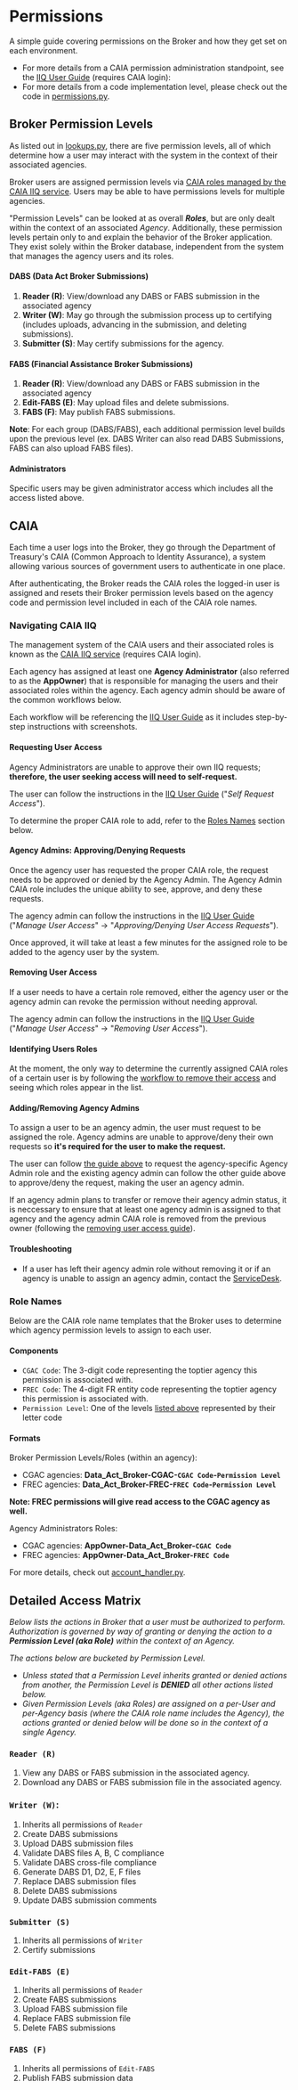 # Permissions

A simple guide covering permissions on the Broker and how they get set on each environment. 

- For more details from a CAIA permission administration standpoint, see the [IIQ User Guide](https://caia.treasury.gov/developers/IIQUserGuide/) (requires CAIA login):
- For more details from a code implementation level, please check out the code in [permissions.py](../dataactbroker/permissions.py).

## Broker Permission Levels

As listed out in [lookups.py](../dataactcore/models/lookups.py), there are five permission levels, all of which
determine how a user may interact with the system in the context of their associated agencies.

Broker users are assigned permission levels via [CAIA roles managed by the CAIA IIQ service](#caia). Users may be able
to have permissions levels for multiple agencies.

"Permission Levels" can be looked at as overall _**Roles**_, but are only dealt within the context of an associated _Agency_.
Additionally, these permission levels pertain only to and explain the behavior of the Broker application. They
exist solely within the Broker database, independent from the system that manages the agency users and its roles.

#### DABS (Data Act Broker Submissions)

1. **Reader (R)**: View/download any DABS or FABS submission in the associated agency
2. **Writer (W)**: May go through the submission process up to certifying (includes uploads, 
advancing in the submission, and deleting submissions).
3. **Submitter (S)**: May certify submissions for the agency.

#### FABS (Financial Assistance Broker Submissions)

1. **Reader (R)**: View/download any DABS or FABS submission in the associated agency
2. **Edit-FABS (E)**: May upload files and delete submissions.
3. **FABS (F)**: May publish FABS submissions.

**Note**: For each group (DABS/FABS), each additional permission level builds upon the previous level
(ex. DABS Writer can also read DABS Submissions, FABS can also upload FABS files).

#### Administrators

Specific users may be given administrator access which includes all the access listed above.

## CAIA

Each time a user logs into the Broker, they go through the Department of Treasury's CAIA (Common Approach to Identity Assurance),
a system allowing various sources of government users to authenticate in one place.

After authenticating, the Broker reads the CAIA roles the logged-in user is assigned and resets their Broker permission levels
based on the agency code and permission level included in each of the CAIA role names.

### Navigating CAIA IIQ

The management system of the CAIA users and their associated roles is known as the [CAIA IIQ service](https://iiq.fiscal.treasury.gov/) (requires CAIA login).

Each agency has assigned at least one **Agency Administrator** (also referred to as the **AppOwner**) that is
responsible for managing the users and their associated roles within the agency. Each agency admin should be aware of
the common workflows below.

Each workflow will be referencing the [IIQ User Guide](https://caia.treasury.gov/developers/IIQUserGuide/) as it includes
step-by-step instructions with screenshots.

#### Requesting User Access

Agency Administrators are unable to approve their own IIQ requests; **therefore, the user seeking access will need to self-request.**

The user can follow the instructions in the [IIQ User Guide](https://caia.treasury.gov/developers/IIQUserGuide/) ("*Self Request Access*").

To determine the proper CAIA role to add, refer to the [Roles Names](#role-names) section below.

#### Agency Admins: Approving/Denying Requests

Once the agency user has requested the proper CAIA role, the request needs to be approved or denied by the Agency Admin.
The Agency Admin CAIA role includes the unique ability to see, approve, and deny these requests. 

The agency admin can follow the instructions in the [IIQ User Guide](https://caia.treasury.gov/developers/IIQUserGuide/) ("*Manage User Access*" -> "*Approving/Denying User Access Requests*").

Once approved, it will take at least a few minutes for the assigned role to be added to the agency user by the system.

#### Removing User Access

If a user needs to have a certain role removed, either the agency user or the agency admin can revoke the permission without needing approval. 

The agency admin can follow the instructions in the [IIQ User Guide](https://caia.treasury.gov/developers/IIQUserGuide/) ("*Manage User Access*" -> "*Removing User Access*").

#### Identifying Users Roles

At the moment, the only way to determine the currently assigned CAIA roles of a certain user is by following the
[workflow to remove their access](#removing-user-access) and seeing which roles appear in the list.

#### Adding/Removing Agency Admins

To assign a user to be an agency admin, the user must request to be assigned the role.
Agency admins are unable to approve/deny their own requests so **it's required for the user to make the request.**

The user can follow [the guide above](#requesting-user-access) to request the agency-specific Agency Admin role and
the existing agency admin can follow the other guide above to approve/deny the request, making the user an agency admin.

If an agency admin plans to transfer or remove their agency admin status, it is neccessary to ensure that at least one
agency admin is assigned to that agency and the agency admin CAIA role is removed from the previous owner (following the
[removing user access guide](#removing-user-access)).

#### Troubleshooting
* If a user has left their agency admin role without removing it or if an agency is unable to assign an agency admin,
contact the [ServiceDesk](mailto:usaspending.help@fiscal.treasury.gov).

### Role Names

Below are the CAIA role name templates that the Broker uses to determine which agency permission levels to assign to each user.

#### Components

- `CGAC Code`: The 3-digit code representing the toptier agency this permission is associated with.
- `FREC Code`: The 4-digit FR entity code representing the toptier agency this permission is associated with.
- `Permission Level`: One of the levels [listed above](#broker-permission-levels) represented by their letter code

#### Formats

Broker Permission Levels/Roles (within an agency):
- CGAC agencies: **Data_Act_Broker-CGAC-`CGAC Code`-`Permission Level`**
- FREC agencies: **Data_Act_Broker-FREC-`FREC Code`-`Permission Level`**

**Note: FREC permissions will give read access to the CGAC agency as well.**

Agency Administrators Roles:
- CGAC agencies: **AppOwner-Data_Act_Broker-`CGAC Code`**
- FREC agencies: **AppOwner-Data_Act_Broker-`FREC Code`**

For more details, check out [account_handler.py](../dataactbroker/handlers/account_handler.py).

## Detailed Access Matrix
_Below lists the actions in Broker that a user must be authorized to perform. Authorization is governed by way of granting or denying the action to a **Permission Level (aka Role)** within the context of an Agency._

_The actions below are bucketed by Permission Level._
- _Unless stated that a Permission Level inherits granted or denied actions from another, the Permission Level is **DENIED** all other actions listed below._
- _Given Permission Levels (aka Roles) are assigned on a per-User and per-Agency basis (where the CAIA role name includes the Agency), the actions granted or denied below will be done so in the context of a single Agency._

### **`Reader (R)`**
1. View any DABS or FABS submission in the associated agency.
2. Download any DABS or FABS submission file in the associated agency.

### **`Writer (W)`**: 
1. Inherits all permissions of `Reader`
2. Create DABS submissions
3. Upload DABS submission files
4. Validate DABS files A, B, C compliance
5. Validate DABS cross-file compliance
6. Generate DABS D1, D2, E, F files
7. Replace DABS submission files
8. Delete DABS submissions
9. Update DABS submission comments

### **`Submitter (S)`**
1. Inherits all permissions of `Writer`
2. Certify submissions

### **`Edit-FABS (E)`**
1. Inherits all permissions of `Reader`
2. Create FABS submissions
3. Upload FABS submission file
4. Replace FABS submission file
5. Delete FABS submissions

### **`FABS (F)`**
1. Inherits all permissions of `Edit-FABS`
2. Publish FABS submission data
